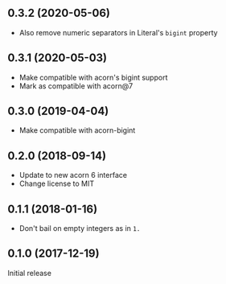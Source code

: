 ## 0.3.2 (2020-05-06)

* Also remove numeric separators in Literal's `bigint` property

## 0.3.1 (2020-05-03)

* Make compatible with acorn's bigint support
* Mark as compatible with acorn@7

## 0.3.0 (2019-04-04)

* Make compatible with acorn-bigint

## 0.2.0 (2018-09-14)

* Update to new acorn 6 interface
* Change license to MIT

## 0.1.1 (2018-01-16)

* Don't bail on empty integers as in `1.`

## 0.1.0 (2017-12-19)

Initial release
